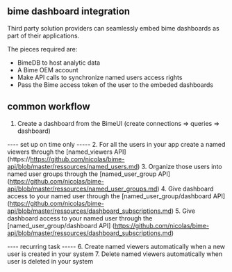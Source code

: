 bime dashboard integration
--------------------------

Third party solution providers can seamlessly embed bime dashboards as part of their applications.

The pieces required are:
* BimeDB to host analytic data
* A Bime OEM account
* Make API calls to synchronize named users access rights
* Pass the Bime access token of the user to the embeded dashboards

common workflow
---------------
1. Create a dashboard from the BimeUI (create connections => queries => dashboard)

---- set up on time only -----
2. For all the users in your app create a named viewers through the [named_viewers API] (https://https://github.com/nicolas/bime-api/blob/master/ressources/named_users.md)
3. Organize those users into named user groups through the [named_user_group API] (https://github.com/nicolas/bime-api/blob/master/ressources/named_user_groups.md)
4. Give dashboard access to your named user through the [named_user_group/dashboard API] (https://github.com/nicolas/bime-api/blob/master/ressources/dashboard_subscriptions.md)
5. Give dashboard access to your named user through the [named_user_group/dashboard API] (https://github.com/nicolas/bime-api/blob/master/ressources/dashboard_subscriptions.md)

---- recurring task -----
6. Create named viewers automatically when a new user is created in your system
7. Delete named viewers automatically when user is deleted in your system